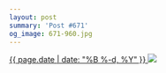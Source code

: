 ```yaml
---
layout: post
summary: 'Post #671'
og_image: 671-960.jpg
---
```


<p>
 <time>
  <a href="/671">
   {{ page.date | date: "%B %-d, %Y" }}
  </a>
 </time>
 <a href="/671">
  <img data-taken="8/6/2017" sizes="(min-width: 700px) 50vw, calc(100vw - 2rem)" src="{{ site.assets_url }}/671-480.jpg" srcset="{{ site.assets_url }}/671-240.jpg 240w, {{ site.assets_url }}/671-480.jpg 480w, {{ site.assets_url }}/671-720.jpg 720w, {{ site.assets_url }}/671-960.jpg 960w"/>
 </a>
</p>
